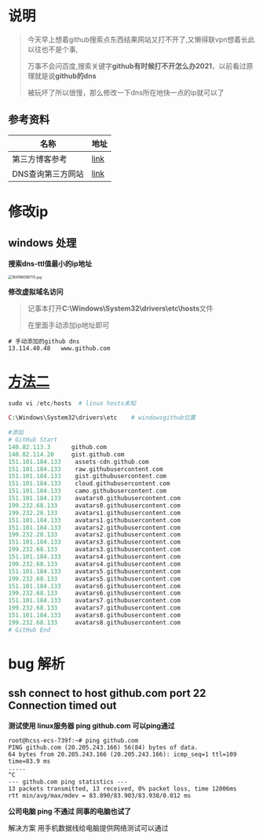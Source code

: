 #  说明

> 今天早上想着github搜索点东西结果网站又打不开了,又懒得联vpn想着长此以往也不是个事,
>
> 万事不会问百度,搜索关键字**github有时候打不开怎么办2021**，以前看过原理就是说**github的dns**
>
> 被玩坏了所以很慢，那么修改一下dns所在地快一点的ip就可以了

## 参考资料

| 名称              | 地址                                                         |
| ----------------- | ------------------------------------------------------------ |
| 第三方博客参考    | [link](https://www.jianshu.com/p/5969b71548e0)               |
| DNS查询第三方网站 | [link](http://tool.chinaz.com/dns?type=1&host=github.com&ip=) |

#  修改ip

## windows 处理

**搜索dns-ttl值最小的ip地址**

<img src="https://gitee.com/yaolliuyang/blogImages/raw/master/blogImages/IKst3w7WNOzVpnQ.png" alt="1641860987(1).jpg" style="zoom:50%;" />

**修改虚拟域名访问**

> 记事本打开**C:\Windows\System32\drivers\etc\hosts**文件
>
> 在里面手动添加ip地址即可

```shell
# 手动添加的github dns
13.114.40.48   www.github.com	
```

# [方法二](https://zhuanlan.zhihu.com/p/272741266)

```php
sudo vi /etc/hosts  # linux hosts未知
    
C:\Windows\System32\drivers\etc    # windowsgithub位置
    
#添加    
# GitHub Start 
140.82.113.3      github.com
140.82.114.20     gist.github.com
151.101.184.133    assets-cdn.github.com
151.101.184.133    raw.githubusercontent.com
151.101.184.133    gist.githubusercontent.com
151.101.184.133    cloud.githubusercontent.com
151.101.184.133    camo.githubusercontent.com
151.101.184.133    avatars0.githubusercontent.com
199.232.68.133     avatars0.githubusercontent.com
199.232.28.133     avatars1.githubusercontent.com
151.101.184.133    avatars1.githubusercontent.com
151.101.184.133    avatars2.githubusercontent.com
199.232.28.133     avatars2.githubusercontent.com
151.101.184.133    avatars3.githubusercontent.com
199.232.68.133     avatars3.githubusercontent.com
151.101.184.133    avatars4.githubusercontent.com
199.232.68.133     avatars4.githubusercontent.com
151.101.184.133    avatars5.githubusercontent.com
199.232.68.133     avatars5.githubusercontent.com
151.101.184.133    avatars6.githubusercontent.com
199.232.68.133     avatars6.githubusercontent.com
151.101.184.133    avatars7.githubusercontent.com
199.232.68.133     avatars7.githubusercontent.com
151.101.184.133    avatars8.githubusercontent.com
199.232.68.133     avatars8.githubusercontent.com
# GitHub End
```

# bug 解析

## ssh connect to host github.com port 22 Connection timed out

**测试使用 linux服务器  ping github.com 可以ping通过**

```shell
root@hcss-ecs-739f:~# ping github.com
PING github.com (20.205.243.166) 56(84) bytes of data.
64 bytes from 20.205.243.166 (20.205.243.166): icmp_seq=1 ttl=109 time=83.9 ms
.....
^C
--- github.com ping statistics ---
13 packets transmitted, 13 received, 0% packet loss, time 12006ms
rtt min/avg/max/mdev = 83.890/83.903/83.938/0.012 ms

```

**公司电脑 ping 不通过 同事的电脑也试了**

解决方案 用手机数据线给电脑提供网络测试可以通过

